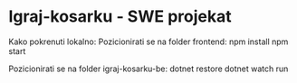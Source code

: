 # Igraj-kosarku - SWE projekat
Kako pokrenuti lokalno:
Pozicionirati se na folder frontend:
npm install
npm start

Pozicionirati se na folder igraj-kosarku-be:
dotnet restore
dotnet watch run
